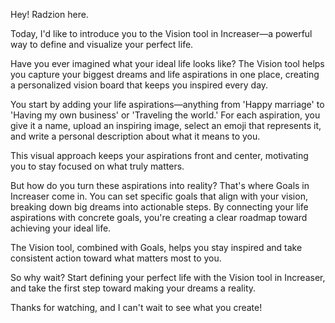 Hey! Radzion here.

Today, I'd like to introduce you to the Vision tool in Increaser—a powerful way to define and visualize your perfect life.

Have you ever imagined what your ideal life looks like? The Vision tool helps you capture your biggest dreams and life aspirations in one place, creating a personalized vision board that keeps you inspired every day.

You start by adding your life aspirations—anything from 'Happy marriage' to 'Having my own business' or 'Traveling the world.' For each aspiration, you give it a name, upload an inspiring image, select an emoji that represents it, and write a personal description about what it means to you.

This visual approach keeps your aspirations front and center, motivating you to stay focused on what truly matters.

But how do you turn these aspirations into reality? That's where Goals in Increaser come in. You can set specific goals that align with your vision, breaking down big dreams into actionable steps. By connecting your life aspirations with concrete goals, you're creating a clear roadmap toward achieving your ideal life.

The Vision tool, combined with Goals, helps you stay inspired and take consistent action toward what matters most to you.

So why wait? Start defining your perfect life with the Vision tool in Increaser, and take the first step toward making your dreams a reality.

Thanks for watching, and I can't wait to see what you create!
